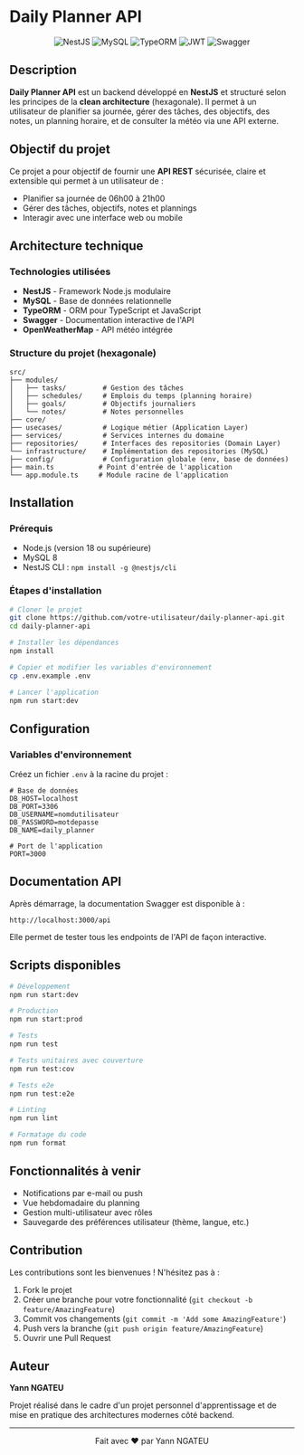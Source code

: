 # Daily Planner API

<div align="center">
  <img src="https://img.shields.io/badge/NestJS-E0234E?style=for-the-badge&logo=nestjs&logoColor=white" alt="NestJS">
  <img src="https://img.shields.io/badge/MySQL-005C84?style=for-the-badge&logo=mysql&logoColor=white" alt="MySQL">
  <img src="https://img.shields.io/badge/TypeORM-FE0803?style=for-the-badge&logo=typeorm&logoColor=white" alt="TypeORM">
  <img src="https://img.shields.io/badge/JWT-000000?style=for-the-badge&logo=JSON%20web%20tokens&logoColor=white" alt="JWT">
  <img src="https://img.shields.io/badge/Swagger-85EA2D?style=for-the-badge&logo=swagger&logoColor=black" alt="Swagger">
</div>

## Description

**Daily Planner API** est un backend développé en **NestJS** et structuré selon les principes de la **clean architecture** (hexagonale). Il permet à un utilisateur de planifier sa journée, gérer des tâches, des objectifs, des notes, un planning horaire, et de consulter la météo via une API externe.

## Objectif du projet

Ce projet a pour objectif de fournir une **API REST** sécurisée, claire et extensible qui permet à un utilisateur de :

- Planifier sa journée de 06h00 à 21h00
- Gérer des tâches, objectifs, notes et plannings
- Interagir avec une interface web ou mobile

## Architecture technique

### Technologies utilisées

- **NestJS** - Framework Node.js modulaire
- **MySQL** - Base de données relationnelle
- **TypeORM** - ORM pour TypeScript et JavaScript
- **Swagger** - Documentation interactive de l'API
- **OpenWeatherMap** - API météo intégrée

### Structure du projet (hexagonale)

```
src/
├── modules/
│   ├── tasks/         # Gestion des tâches
│   ├── schedules/     # Emplois du temps (planning horaire)
│   ├── goals/         # Objectifs journaliers
│   └── notes/         # Notes personnelles
├── core/
├── usecases/          # Logique métier (Application Layer)
├── services/          # Services internes du domaine
├── repositories/      # Interfaces des repositories (Domain Layer)
└── infrastructure/    # Implémentation des repositories (MySQL)
├── config/            # Configuration globale (env, base de données)
├── main.ts           # Point d'entrée de l'application
└── app.module.ts     # Module racine de l'application
```

## Installation

### Prérequis

- Node.js (version 18 ou supérieure)
- MySQL 8
- NestJS CLI : `npm install -g @nestjs/cli`

### Étapes d'installation

```bash
# Cloner le projet
git clone https://github.com/votre-utilisateur/daily-planner-api.git
cd daily-planner-api

# Installer les dépendances
npm install

# Copier et modifier les variables d'environnement
cp .env.example .env

# Lancer l'application
npm run start:dev
```

## Configuration

### Variables d'environnement

Créez un fichier `.env` à la racine du projet :

```env
# Base de données
DB_HOST=localhost
DB_PORT=3306
DB_USERNAME=nomdutilisateur
DB_PASSWORD=motdepasse
DB_NAME=daily_planner

# Port de l'application
PORT=3000
```

## Documentation API

Après démarrage, la documentation Swagger est disponible à :

```
http://localhost:3000/api
```

Elle permet de tester tous les endpoints de l'API de façon interactive.

## Scripts disponibles

```bash
# Développement
npm run start:dev

# Production
npm run start:prod

# Tests
npm run test

# Tests unitaires avec couverture
npm run test:cov

# Tests e2e
npm run test:e2e

# Linting
npm run lint

# Formatage du code
npm run format
```

## Fonctionnalités à venir

- Notifications par e-mail ou push
- Vue hebdomadaire du planning
- Gestion multi-utilisateur avec rôles
- Sauvegarde des préférences utilisateur (thème, langue, etc.)

## Contribution

Les contributions sont les bienvenues ! N'hésitez pas à :

1. Fork le projet
2. Créer une branche pour votre fonctionnalité (`git checkout -b feature/AmazingFeature`)
3. Commit vos changements (`git commit -m 'Add some AmazingFeature'`)
4. Push vers la branche (`git push origin feature/AmazingFeature`)
5. Ouvrir une Pull Request

## Auteur

**Yann NGATEU**

Projet réalisé dans le cadre d'un projet personnel d'apprentissage et de mise en pratique des architectures modernes côté backend.

---

<div align="center">
  Fait avec ❤️ par Yann NGATEU
</div>
